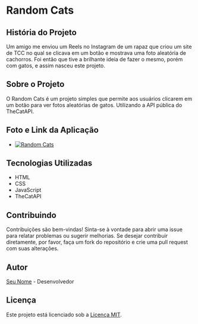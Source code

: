 # Random Cats

## História do Projeto
Um amigo me enviou um Reels no Instagram de um rapaz que criou um site de TCC no qual se clicava em um botão e mostrava uma foto aleatória de cachorros. Foi então que tive a brilhante ideia de fazer o mesmo, porém com gatos, e assim nasceu este projeto.

## Sobre o Projeto
O Random Cats é um projeto simples que permite aos usuários clicarem em um botão para ver fotos aleatórias de gatos. Utilizando a API pública do TheCatAPI.

## Foto e Link da Aplicação
- [![Random Cats](foto_aplicacao.png)](https://isaac-yuri.github.io/random_cats/)

## Tecnologias Utilizadas
- HTML
- CSS
- JavaScript
- TheCatAPI

## Contribuindo
Contribuições são bem-vindas! Sinta-se à vontade para abrir uma issue para relatar problemas ou sugerir melhorias. Se desejar contribuir diretamente, por favor, faça um fork do repositório e crie uma pull request com suas alterações.

## Autor
[Seu Nome](https://github.com/seu-usuario) - Desenvolvedor

## Licença
Este projeto está licenciado sob a [Licença MIT](LICENSE).
